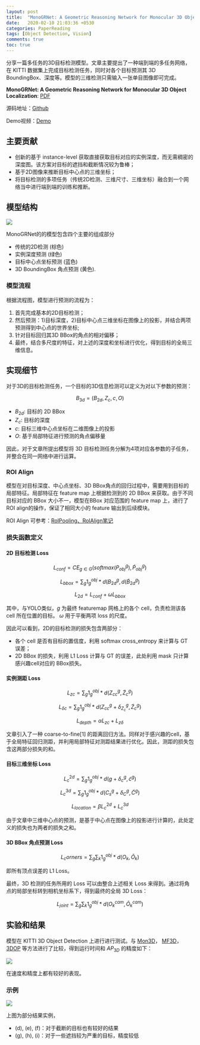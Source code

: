 ```yaml
---
layout: post
title:  "MonoGRNet: A Geometric Reasoning Network for Monocular 3D Object Localization"
date:   2020-02-10 21:03:36 +0530
categories: PaperReading 
tags: [Object Detection, Vision]
comments: true
toc: true
---
```


分享一篇多任务的3D目标检测模型。文章主要提出了一种端到端的多任务网络，在 KITTI 数据集上完成目标检测任务，同时对各个目标预测其 3D BoundingBox、深度等。模型的三维检测只需输入一张单目图像即可完成。

**MonoGRNet: A Geometric Reasoning Network for Monocular 3D Object Localization**: [PDF](https://arxiv.org/abs/1811.10247)

源码地址：[Github](https://github.com/Zengyi-Qin/MonoGRNet)

Demo视频：[Demo](https://cloud.tsinghua.edu.cn/f/194ddabfd05d4dc78b9f/)


## 主要贡献

* 创新的基于 instance-level 获取直接获取目标对应的实例深度，而无需稠密的深度图。该方案对目标的遮挡和截断情况较为鲁棒；
* 基于2D图像来推断目标中心点的三维坐标；
* 将目标检测的多项任务（传统2D检测、三维尺寸、三维坐标）融合到一个网络当中进行端到端的训练和推断。


## 模型结构

![](https://note.youdao.com/yws/public/resource/e1f9e977c6f457d1baa77d5b7155e232/xmlnote/WEBRESOURCE06778748192d3bc09a7f9f9172de524c/769)

MonoGRNet的的模型包含四个主要的组成部分
* 传统的2D检测 (棕色)
* 实例深度预测 (绿色)
* 目标中心点坐标预测 (蓝色)
* 3D BoundingBox 角点预测 (黄色).
  
### 模型流程

根据流程图，模型进行预测的流程为：
1. 首先完成基本的2D目标检测；
2. 然后预测：1)目标深度，2)目标中心点三维坐标在图像上的投影，并结合两项预测得到中心点的世界坐标;
3. 针对目标回归其3D BBox的角点的相对偏移；
4. 最终，结合多尺度的特征，对上述的深度和坐标进行优化，得到目标的全局三维信息。


## 实现细节

对于3D的目标检测任务，一个目标的3D信息检测可以定义为对以下参数的预测：

$$B_{3d}=(B_{2d}, Z_c, c, O)$$

* $B_{2d}$: 目标的 2D BBox
* $Z_c$: 目标的深度
* $c$: 目标三维中心点坐标在二维图像上的投影
* $O$: 基于局部特征进行预测的角点偏移量

因此，对于文章所提出模型将 3D 目标检测任务分解为4项对应各参数的子任务，并整合在同一网络中进行运算。

### ROI Align

模型在对目标深度、中心点坐标、3D BBox角点的回归过程中，需要用到目标的局部特征。局部特征在 feature map 上根据检测到的 2D BBox 来获取。由于不同目标对应的 BBox 大小不一，模型在BBox 对应范围的 feature map 上，进行了 ROI align的操作，保证了相同大小的 feature 输出到后续模块。

ROI Align 可参考：[RoIPooling、RoIAlign笔记](https://www.cnblogs.com/wangyong/p/8523814.html)

### 损失函数定义

#### 2D 目标检测 Loss

$$L_{conf} = CE_{g\in G}(softmax(P_{obj}^{g}), \widetilde{P}_{obj}^{g})
$$

$$L_{bbox} = \sum_{g}1_{g}^{obj} * d(B_{2d}^{g}, d(\widetilde{B}_{2d}^{g})$$

$$L_{2d} = L_{conf} + \omega L_{bbox}$$

其中，与YOLO类似，$g$ 为最终 featuremap 网格上的各个 cell，负责检测该各 cell 所在位置的目标。 $\omega$ 用于平衡两项 loss 的尺度。

因此可以看到，2D的目标检测的损失包含两部分：
* 各个 cell 是否有目标的置信度，利用 softmax cross_entropy 来计算与 GT 误差；
* 2D BBox 的损失，利用 L1 Loss 计算与 GT 的误差，此处利用 mask 只计算感兴趣cell对应的 BBox损失。

#### 实例测距 Loss

$$L_{zc} = \sum_{g} 1_{g}^{obj} * d(Z_{cc}^{g}, \widetilde{Z}_{c}^{g}) $$

$$L_{\delta c} = \sum_{g} 1_{g}^{obj} * d(Z_{cc}^{g}+\delta _{Z_{c}}^{g}, \widetilde{Z}_{c}^{g}) $$

$$L_{depth} = \alpha L_{zc} + L_{z\delta}$$

文章引入了一种 coarse-to-fine[1] 的距离回归方法。同样对于感兴趣的cell，基于全局特征回归测距，并利用局部特征对测距结果进行优化。因此，测距的损失包含这两部分损失的和。

#### 目标三维坐标 Loss

$$L_{c}^{2d} = \sum_{g} 1_{g}^{obj} * d(g + \delta _{c}^{g}, \widetilde{c}^{g})$$

$$L_{c}^{3d} = \sum_{g} 1_{g}^{obj} * d(C_{s}^{g} + \delta _{C}^{g}, \widetilde{C}^{g})$$

$$L_{location} = \beta L_{c}^{2d} + L_{c}^{3d}$$

由于文章中三维中心点的预测，是基于中心点在图像上的投影进行计算的，此处定义的损失也为两者的损失之和。

#### 3D BBox 角点预测 Loss

$$L_corners= \sum_{g} \sum_{k} 1_{g}^{obj} * d(O_{k}, \widetilde{O}_{k})$$

即所有顶点误差的 L1 Loss。


最终，3D 检测的任务所用的 Loss 可以由整合上述相关 Loss 来得到。通过将角点的局部坐标转到相机坐标系下，得到最终的全局 3D Loss：

$$L_{joint} = \sum_{g} \sum_{k} 1_{g}^{obj} * d(O_{k}^{cam}, \widetilde{O}_{k}^{cam})$$


## 实验和结果

模型在 KITTI 3D Object Detection 上进行进行测试。与 [Mon3D]()， [MF3D]()，[3DOP]() 等方法进行了比较，得到运行时间和 $AP_{3D}$ 的精度如下：

![](https://note.youdao.com/yws/public/resource/e1f9e977c6f457d1baa77d5b7155e232/xmlnote/WEBRESOURCE6d75b03da7e78d2698b77fd31839d275/764)

在速度和精度上都有较好的表现。

### 示例

![](https://note.youdao.com/yws/public/resource/e1f9e977c6f457d1baa77d5b7155e232/xmlnote/WEBRESOURCEc39e37b81f900156304ba0b738daf1da/766)

上图为部分结果实例，

* (d), (e), (f)：对于截断的目标也有较好的结果
* (g), (h), (i)：对于一些遮挡较为严重的目标，精度较低